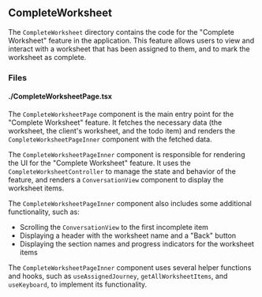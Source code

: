 ## CompleteWorksheet

The `CompleteWorksheet` directory contains the code for the "Complete Worksheet" feature in the application. This feature allows users to view and interact with a worksheet that has been assigned to them, and to mark the worksheet as complete.

### Files

#### ./CompleteWorksheetPage.tsx

The `CompleteWorksheetPage` component is the main entry point for the "Complete Worksheet" feature. It fetches the necessary data (the worksheet, the client's worksheet, and the todo item) and renders the `CompleteWorksheetPageInner` component with the fetched data.

The `CompleteWorksheetPageInner` component is responsible for rendering the UI for the "Complete Worksheet" feature. It uses the `CompleteWorksheetController` to manage the state and behavior of the feature, and renders a `ConversationView` component to display the worksheet items.

The `CompleteWorksheetPageInner` component also includes some additional functionality, such as:
- Scrolling the `ConversationView` to the first incomplete item
- Displaying a header with the worksheet name and a "Back" button
- Displaying the section names and progress indicators for the worksheet items

The `CompleteWorksheetPageInner` component uses several helper functions and hooks, such as `useAssignedJourney`, `getAllWorksheetItems`, and `useKeyboard`, to implement its functionality.